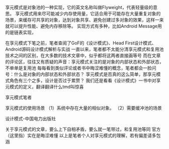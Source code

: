 
享元模式是对象池的一种实现，它的英文名称叫做Flyweight，代表轻量级的意思。
享元模式用来尽可能减少内存使用量，它适合用于可能存在大量重复对象的场景，来缓存可共享的对象，达到对象共享、避免创建过多对象的效果，这样一来就可以提升性能、避免内存移除等。
实现方式有多种，比如Android Message用的是链表实现，

在享元模式下笔之前，笔者查阅了GoF的《设计模式》、Head First设计模式、Android源码设计模式解析与实战
一直以来，笔者都不太能分清享元模式和复用池技术之间的区别，在大多数的技术文章中，似乎都将这两者直接画等号
而在文章的评论区，往往又有质疑的声音：享元模式关注的是对象的内部状态和外部状态，不单单是复用池
每每看到类似评论或者书中晦涩难懂的概念，笔者都会一脸问号：什么是对象的内部状态和外部状态？
享元模式是否真的这么简单，那享元模式角色有三个之多，设计是否过于累赘？
我们还是看看《设计模式》一书中对享元模式的定义，翻译翻译什么tmd叫惊喜

享元模式笔者

享元模式的使用场景
（1）系统中存在大量的相似对象。
（2）需要缓冲池的场景

设计模式-中国电力出版社

关于享元模式的文章，要么上下自相矛盾，要么就一笔带过，和复用池等同
官方（这里指）实在是晦涩难懂
以上是笔者个人对享元模式的理解，若有偏差请多包涵